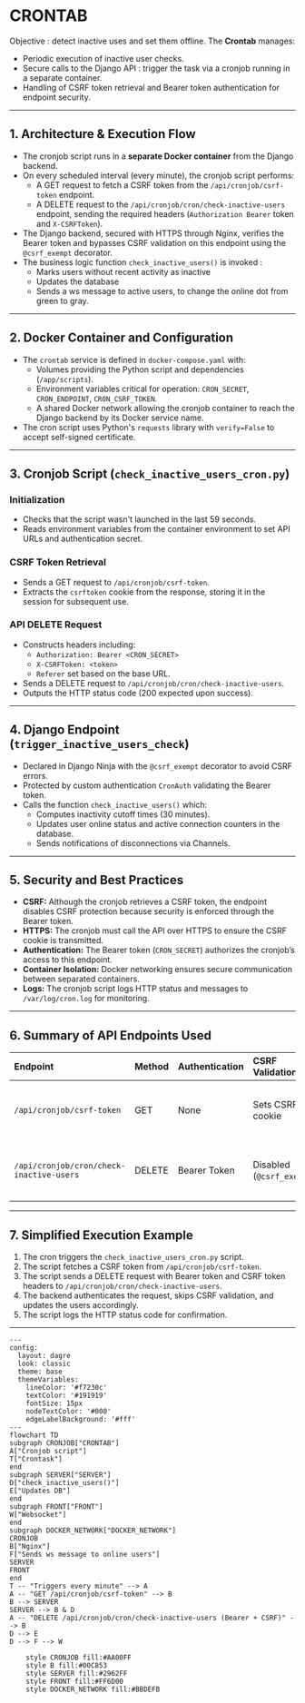 # CRONTAB

Objective : detect inactive uses and set them offline.
The **Crontab** manages:

- Periodic execution of inactive user checks.
- Secure calls to the Django API : trigger the task via a cronjob running in a separate container.
- Handling of CSRF token retrieval and Bearer token authentication for endpoint security.

---

## 1. Architecture \& Execution Flow

- The cronjob script runs in a **separate Docker container** from the Django backend.
- On every scheduled interval (every minute), the cronjob script performs:
  - A GET request to fetch a CSRF token from the `/api/cronjob/csrf-token` endpoint.
  - A DELETE request to the `/api/cronjob/cron/check-inactive-users` endpoint, sending the required headers (`Authorization Bearer` token and `X-CSRFToken`).
- The Django backend, secured with HTTPS through Nginx, verifies the Bearer token and bypasses CSRF validation on this endpoint using the `@csrf_exempt` decorator.
- The business logic function `check_inactive_users()` is invoked :
  - Marks users without recent activity as inactive
  - Updates the database
  - Sends a ws message to active users, to change the online dot from green to gray.

---

## 2. Docker Container and Configuration

- The `crontab` service is defined in `docker-compose.yaml` with:
  - Volumes providing the Python script and dependencies (`/app/scripts`).
  - Environment variables critical for operation: `CRON_SECRET`, `CRON_ENDPOINT`, `CRON_CSRF_TOKEN`.
  - A shared Docker network allowing the cronjob container to reach the Django backend by its Docker service name.
- The cron script uses Python's `requests` library with `verify=False` to accept self-signed certificate.

---

## 3. Cronjob Script (`check_inactive_users_cron.py`)

### Initialization

- Checks that the script wasn't launched in the last 59 seconds.
- Reads environment variables from the container environment to set API URLs and authentication secret.

### CSRF Token Retrieval

- Sends a GET request to `/api/cronjob/csrf-token`.
- Extracts the `csrftoken` cookie from the response, storing it in the session for subsequent use.

### API DELETE Request

- Constructs headers including:
  - `Authorization: Bearer <CRON_SECRET>`
  - `X-CSRFToken: <token>`
  - `Referer` set based on the base URL.
- Sends a DELETE request to `/api/cronjob/cron/check-inactive-users`.
- Outputs the HTTP status code (200 expected upon success).

---

## 4. Django Endpoint (`trigger_inactive_users_check`)

- Declared in Django Ninja with the `@csrf_exempt` decorator to avoid CSRF errors.
- Protected by custom authentication `CronAuth` validating the Bearer token.
- Calls the function `check_inactive_users()` which:
  - Computes inactivity cutoff times (30 minutes).
  - Updates user online status and active connection counters in the database.
  - Sends notifications of disconnections via Channels.

---

## 5. Security and Best Practices

- **CSRF:** Although the cronjob retrieves a CSRF token, the endpoint disables CSRF protection because security is enforced through the Bearer token.
- **HTTPS:** The cronjob must call the API over HTTPS to ensure the CSRF cookie is transmitted.
- **Authentication:** The Bearer token (`CRON_SECRET`) authorizes the cronjob’s access to this endpoint.
- **Container Isolation:** Docker networking ensures secure communication between separated containers.
- **Logs:** The cronjob script logs HTTP status and messages to `/var/log/cron.log` for monitoring.

---

## 6. Summary of API Endpoints Used

| Endpoint                                 | Method | Authentication | CSRF Validation           | Description                                 |
| :--------------------------------------- | :----- | :------------- | :------------------------ | :------------------------------------------ |
| `/api/cronjob/csrf-token`                | GET    | None           | Sets CSRF cookie          | Provides the CSRF token cookie to cron      |
| `/api/cronjob/cron/check-inactive-users` | DELETE | Bearer Token   | Disabled (`@csrf_exempt`) | Triggers check and update of inactive users |

---

## 7. Simplified Execution Example

1. The cron triggers the `check_inactive_users_cron.py` script.
2. The script fetches a CSRF token from `/api/cronjob/csrf-token`.
3. The script sends a DELETE request with Bearer token and CSRF token headers to `/api/cronjob/cron/check-inactive-users`.
4. The backend authenticates the request, skips CSRF validation, and updates the users accordingly.
5. The script logs the HTTP status code for confirmation.

---

```mermaid
---
config:
  layout: dagre
  look: classic
  theme: base
  themeVariables:
    lineColor: '#f7230c'
    textColor: '#191919'
    fontSize: 15px
    nodeTextColor: '#000'
    edgeLabelBackground: '#fff'
---
flowchart TD
subgraph CRONJOB["CRONTAB"]
A["Cronjob script"]
T["Crontask"]
end
subgraph SERVER["SERVER"]
D["check_inactive_users()"]
E["Updates DB"]
end
subgraph FRONT["FRONT"]
W["Websocket"]
end
subgraph DOCKER_NETWORK["DOCKER_NETWORK"]
CRONJOB
B["Nginx"]
F["Sends ws message to online users"]
SERVER
FRONT
end
T -- "Triggers every minute" --> A
A -- "GET /api/cronjob/csrf-token" --> B
B --> SERVER
SERVER --> B & D
A -- "DELETE /api/cronjob/cron/check-inactive-users (Bearer + CSRF)" --> B
D --> E
D --> F --> W

    style CRONJOB fill:#AA00FF
    style B fill:#00C853
    style SERVER fill:#2962FF
    style FRONT fill:#FF6D00
    style DOCKER_NETWORK fill:#BBDEFB
```
